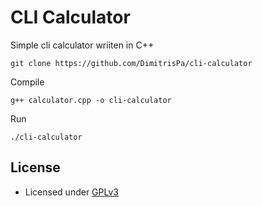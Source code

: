 # CLI Calculator

Simple cli calculator wriiten in C++

``` {.bash}
git clone https://github.com/DimitrisPa/cli-calculator
```
Compile
``` {.bash}
g++ calculator.cpp -o cli-calculator

```
Run
``` {.bash}
./cli-calculator
```

## License
- Licensed under [GPLv3](LICENSE)
